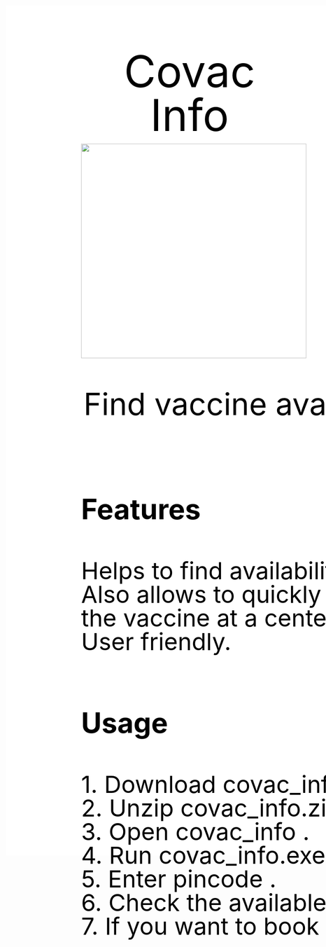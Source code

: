 <div style="width: 1920px; height: 1907px; padding-bottom: 34px; padding-left: 172px; padding-right: 190px; background-color: white; display: inline-flex; flex-direction: column; align-items: flex-start; justify-content: flex-start;">
    <p style="width: 496px; height: 115px; font-size: 100px; line-height: 100%; text-align: center; color: black;">Covac Info</p>
    <div style="height: 16.33px;"/>
    <img style="width: 515px; height: 490px;" src="https://github.com/glcod/Covac-Info/blob/main/output/logo.JPG"/>
    <div style="height: 16.33px;"/>
    <p style="width: 1540px; height: 173px; font-size: 70px; line-height: 100%; text-align: center; color: black;">Find vaccine availability in India using pincode .</p>
    <div style="height: 16.33px;"/>
    <p style="width: 341px; height: 82px; font-size: 64px; font-weight: 700; line-height: 100%; color: black;">Features</p>
    <div style="height: 16.33px;"/>
    <p style="width: 1527px; height: 278px; font-size: 54px; line-height: 100%; color: black;">Helps to find availability of vaccine.
    <br/>Also allows to quickly open webpage to book the slot for the vaccine at a center.
    <br/>User friendly.</p>
    <div style="height: 16.33px;"/>
    <p style="width: 231px; height: 82px; font-size: 64px; font-weight: 700; line-height: 100%; color: black;">Usage </p>
    <div style="height: 16.33px;"/>
    <p style="width: 1527px; height: 555px; font-size: 54px; line-height: 100%; color: black;">1. Download covac_info.zip
    <br/>2. Unzip covac_info.zip .
    <br/>3. Open  covac_info .
    <br/>4. Run covac_info.exe file .
    <br/>5. Enter pincode .
    <br/>6.  Check the available slots.
    <br/>7. If you want to book the slot then enter Y or else enter N.</p>
</div>
